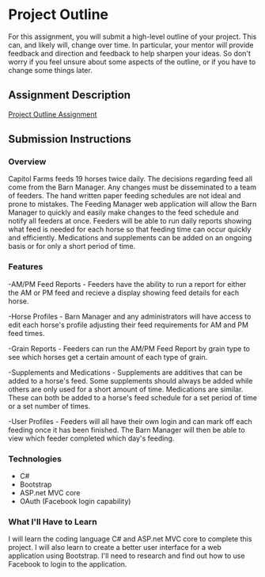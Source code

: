 # Project Outline
For this assignment, you will submit a high-level outline of your project. This can, and likely will, change over time. In particular, your mentor will provide feedback and direction and feedback to help sharpen your ideas. So don't worry if you feel unsure about some aspects of the outline, or if you have to change some things later.

## Assignment Description
[Project Outline Assignment](https://education.launchcode.org/liftoff/assignments/project-outline/)

## Submission Instructions

### Overview
Capitol Farms feeds 19 horses twice daily. The decisions regarding feed all come from the Barn Manager. Any changes must be disseminated to a team of feeders. The hand written paper feeding schedules are not ideal and prone to mistakes. The Feeding Manager web application will allow the Barn Manager to quickly and easily make changes to the feed schedule and notify all feeders at once. Feeders will be able to run daily reports showing what feed is needed for each horse so that feeding time can occur quickly and efficiently. Medications and supplements can be added on an ongoing basis or for only a short period of time. 


### Features
-AM/PM Feed Reports - Feeders have the ability to run a report for either the AM or PM feed and recieve a display showing feed details for each horse.

-Horse Profiles - Barn Manager and any administrators will have access to edit each horse's profile adjusting their feed requirements for AM and PM feed times.

-Grain Reports - Feeders can run the AM/PM Feed Report by grain type to see which horses get a certain amount of each type of grain.

-Supplements and Medications - Supplements are additives that can be added to a horse's feed. Some supplements should always be added while others are only used for a short amount of time. Medications are similar. These can both be added to a horse's feed schedule for a set period of time or a set number of times.

-User Profiles - Feeders will all have their own login and can mark off each feeding once it has been finished. The Barn Manager will then be able to view which feeder completed which day's feeding.


### Technologies
- C#  
- Bootstrap 
- ASP.net MVC core
- OAuth (Facebook login capability)


### What I'll Have to Learn
I will learn the coding language C# and ASP.net MVC core to complete this project. I will also learn to create a better user interface for a web application using Bootstrap. I'll need to research and find out how to use Facebook to login to the application.
